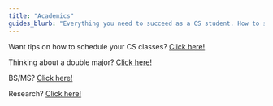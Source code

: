 ```yaml
---
title: "Academics"
guides_blurb: "Everything you need to succeed as a CS student. How to study abroad, register for other CS classes, and much much more!"
---
```


Want tips on how to schedule your CS classes? [Click here!](/academics/scheduling)

Thinking about a double major? [Click here!](/academics/majors)

BS/MS? [Click here!](/academics/bsms)

Research? [Click here!](/academics/research)
